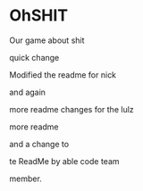 # OhSHIT
Our game about shit

quick change

Modified the readme for nick

and again

more readme changes for the lulz




more readme

and a change to

te ReadMe by able code team

member.


